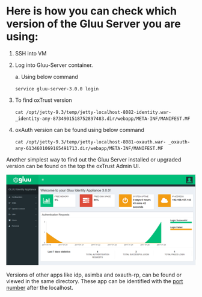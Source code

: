 # Here is how you can check which version of the Gluu Server you are using:

1. SSH into VM
2. Log into Gluu-Server container. 

    a. Using below command
    
     `service gluu-server-3.0.0 login`
     
3. To find oxTrust version

      `cat /opt/jetty-9.3/temp/jetty-localhost-8082-identity.war-
      _identity-any-8734901518752897483.dir/webapp/META-INF/MANIFEST.MF`

4. oxAuth version can be found using below command 

    `cat /opt/jetty-9.3/temp/jetty-localhost-8081-oxauth.war-
    _oxauth-any-6134601069165491713.dir/webapp/META-INF/MANIFEST.MF`

Another simplest way to find out the Gluu Server installed or upgraded 
version can be found on the top the oxTrust Admin UI.

![Gluu Version](../img/oxtrust/welcome-page.png)

Versions of other apps like idp, asimba and oxauth-rp,
can be found or viewed in the same directory. These app can be 
identified with the [port number](./ports.md) after the localhost.
